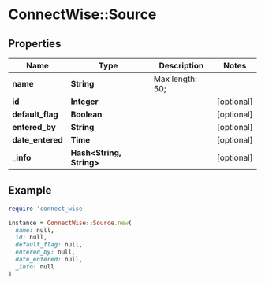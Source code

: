 # ConnectWise::Source

## Properties

| Name | Type | Description | Notes |
| ---- | ---- | ----------- | ----- |
| **name** | **String** |  Max length: 50; |  |
| **id** | **Integer** |  | [optional] |
| **default_flag** | **Boolean** |  | [optional] |
| **entered_by** | **String** |  | [optional] |
| **date_entered** | **Time** |  | [optional] |
| **_info** | **Hash&lt;String, String&gt;** |  | [optional] |

## Example

```ruby
require 'connect_wise'

instance = ConnectWise::Source.new(
  name: null,
  id: null,
  default_flag: null,
  entered_by: null,
  date_entered: null,
  _info: null
)
```

